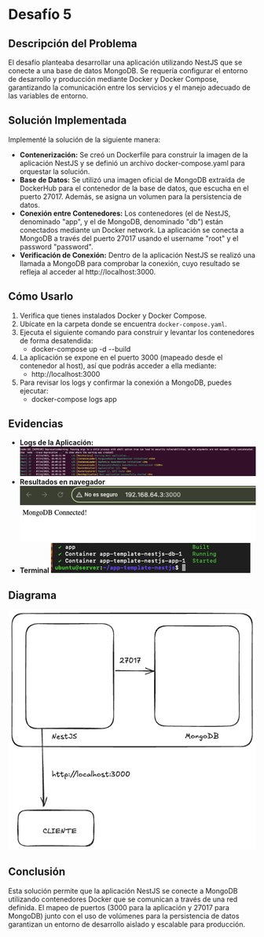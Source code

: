 # Desafío 5

## Descripción del Problema
El desafío planteaba desarrollar una aplicación utilizando NestJS que se conecte a una base de datos MongoDB. Se requería configurar el entorno de desarrollo y producción mediante Docker y Docker Compose, garantizando la comunicación entre los servicios y el manejo adecuado de las variables de entorno.

## Solución Implementada
Implementé la solución de la siguiente manera:
- **Contenerización:** Se creó un Dockerfile para construir la imagen de la aplicación NestJS y se definió un archivo docker-compose.yaml para orquestar la solución.
- **Base de Datos:** Se utilizó una imagen oficial de MongoDB extraída de DockerHub para el contenedor de la base de datos, que escucha en el puerto 27017. Además, se asigna un volumen para la persistencia de datos.
- **Conexión entre Contenedores:** Los contenedores (el de NestJS, denominado "app", y el de MongoDB, denominado "db") están conectados mediante un Docker network. La aplicación se conecta a MongoDB a través del puerto 27017 usando el username "root" y el password "password".
- **Verificación de Conexión:** Dentro de la aplicación NestJS se realizó una llamada a MongoDB para comprobar la conexión, cuyo resultado se refleja al acceder al http://localhost:3000.

## Cómo Usarlo
1. Verifica que tienes instalados Docker y Docker Compose.
2. Ubícate en la carpeta donde se encuentra `docker-compose.yaml`.
3. Ejecuta el siguiente comando para construir y levantar los contenedores de forma desatendida:
   - docker-compose up -d --build
4. La aplicación se expone en el puerto 3000 (mapeado desde el contenedor al host), así que podrás acceder a ella mediante:
   - http://localhost:3000
5. Para revisar los logs y confirmar la conexión a MongoDB, puedes ejecutar:
   - docker-compose logs app


## Evidencias
- **Logs de la Aplicación:** 
![evidencia1](./evidencia/Captura%20de%20pantalla%202025-07-14%20a%20las%2022.33.34.png)
- **Resultados en navegador** 
![evidencia2](./evidencia/Captura%20de%20pantalla%202025-07-14%20a%20las%2023.05.05.png)
- **Terminal** 
![evidencia3](./evidencia/Captura%20de%20pantalla%202025-07-14%20a%20las%2023.08.25.png)

## Diagrama
![Diagrama](./evidencia/diagrama.png)
## Conclusión
Esta solución permite que la aplicación NestJS se conecte a MongoDB utilizando contenedores Docker que se comunican a través de una red definida. El mapeo de puertos (3000 para la aplicación y 27017 para MongoDB) junto con el uso de volúmenes para la persistencia de datos garantizan un entorno de desarrollo aislado y escalable para producción.

